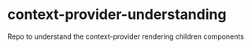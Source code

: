 # context-provider-understanding
Repo to understand the context-provider rendering children components
